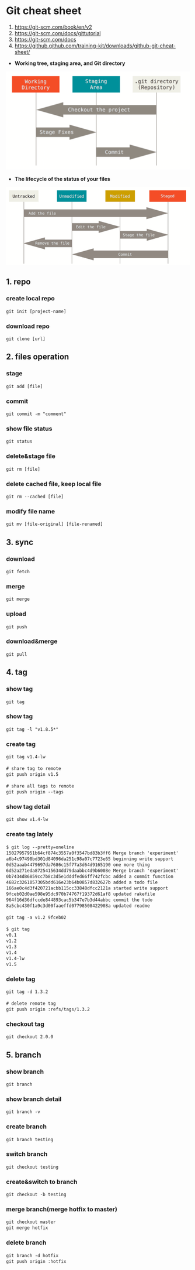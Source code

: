# Git cheat sheet

1. https://git-scm.com/book/en/v2
2. https://git-scm.com/docs/gittutorial
3. https://git-scm.com/docs
4. https://github.github.com/training-kit/downloads/github-git-cheat-sheet/

- **Working tree, staging area, and Git directory**

![](pics/git1.png)

- **The lifecycle of the status of your files**

![](pics/git2.png)

## 1. repo

### create local repo

	git init [project-name]

### download repo

	git clone [url]

## 2. files operation

### stage

	git add [file]

### commit

	git commit -m "comment"

### show file status

	git status

### delete&stage file

	git rm [file]

### delete cached file, keep local file

	git rm --cached [file]

### modify file name

	git mv [file-original] [file-renamed]


## 3. sync

### download

	git fetch

### merge

	git merge

### upload

	git push

### download&merge

	git pull


## 4. tag

### show tag

	git tag

### show tag

	git tag -l "v1.8.5*"

### create tag

	git tag v1.4-lw

	# share tag to remote
	git push origin v1.5

	# share all tags to remote
	git push origin --tags

### show tag detail

	git show v1.4-lw

### create tag lately

	$ git log --pretty=oneline
	15027957951b64cf874c3557a0f3547bd83b3ff6 Merge branch 'experiment'
	a6b4c97498bd301d84096da251c98a07c7723e65 beginning write support
	0d52aaab4479697da7686c15f77a3d64d9165190 one more thing
	6d52a271eda8725415634dd79daabbc4d9b6008e Merge branch 'experiment'
	0b7434d86859cc7b8c3d5e1dddfed66ff742fcbc added a commit function
	4682c3261057305bdd616e23b64b0857d832627b added a todo file
	166ae0c4d3f420721acbb115cc33848dfcc2121a started write support
	9fceb02d0ae598e95dc970b74767f19372d61af8 updated rakefile
	964f16d36dfccde844893cac5b347e7b3d44abbc commit the todo
	8a5cbc430f1a9c3d00faaeffd07798508422908a updated readme

	git tag -a v1.2 9fceb02

	$ git tag
	v0.1
	v1.2
	v1.3
	v1.4
	v1.4-lw
	v1.5


### delete tag

	git tag -d 1.3.2

	# delete remote tag
	git push origin :refs/tags/1.3.2

### checkout tag

	git checkout 2.0.0

## 5. branch

### show branch

	git branch

### show branch detail

	git branch -v

### create branch

	git branch testing

### switch branch

	git checkout testing

### create&switch to branch

	git checkout -b testing


### merge branch(merge hotfix to master)

	git checkout master
	git merge hotfix


### delete branch

	git branch -d hotfix
	git push origin :hotfix

